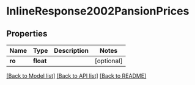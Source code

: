 # InlineResponse2002PansionPrices

## Properties
Name | Type | Description | Notes
------------ | ------------- | ------------- | -------------
**ro** | **float** |  | [optional] 

[[Back to Model list]](../../README.md#documentation-for-models) [[Back to API list]](../../README.md#documentation-for-api-endpoints) [[Back to README]](../../README.md)

